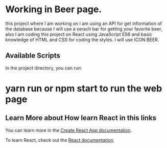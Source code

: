 # Working in Beer page.
this project where I am working on I am using an API for get information of the database because I will use a serach bar for getting your favorite beer, also I am coding this project on React using JavaScript ES6 and basic knowledge of HTML and CSS for coding the styles.
I will use ICON BEER.


## Available Scripts

In the project directory, you can run:

# yarn run or npm start to run the web page 


## Learn More about How learn React in this links

You can learn more in the [Create React App documentation](https://facebook.github.io/create-react-app/docs/getting-started).

To learn React, check out the [React documentation](https://reactjs.org/).


